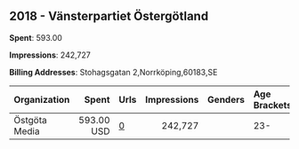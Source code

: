 ## 2018 - Vänsterpartiet Östergötland 
**Spent**: 593.00

**Impressions**: 242,727

**Billing Addresses**: Stohagsgatan 2,Norrköping,60183,SE

|Organization|Spent|Urls|Impressions|Genders|Age Brackets|Country Codes|
|:---|---:|:---|---:|:---|:---|:---|
|Östgöta Media|593.00 USD|[0](https://www.snap.com/political-ads/asset/2d0d47929edf48881f5ca3ecb229bf8eebb8c20eb53cd02ad8fdd40ca4d8b9bb?mediaType=mov)|242,727||23-|sweden|
